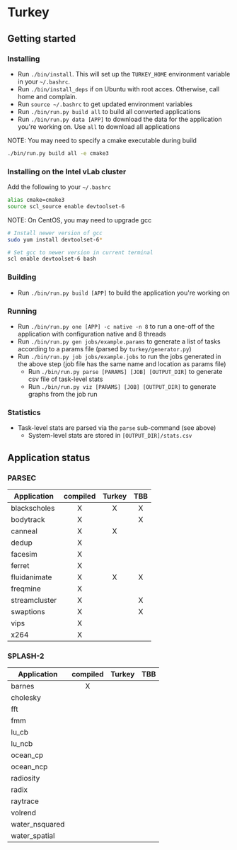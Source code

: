 # Turkey

## Getting started

### Installing
- Run ```./bin/install```. This will set up the ```TURKEY_HOME``` environment variable in your ```~/.bashrc```.
- Run ```./bin/install_deps``` if on Ubuntu with root acces. Otherwise, call home and complain.
- Run ```source ~/.bashrc``` to get updated environment variables
- Run ```./bin/run.py build all``` to build all converted applications
- Run ```./bin/run.py data [APP]``` to download the data for the application you're working on. Use ```all``` to download all applications

NOTE: You may need to specify a cmake executable during build
```bash
./bin/run.py build all -e cmake3
```

### Installing on the Intel vLab cluster
Add the following to your ```~/.bashrc```
```bash
alias cmake=cmake3
source scl_source enable devtoolset-6
```

NOTE: On CentOS, you may need to upgrade gcc
```bash
# Install newer version of gcc
sudo yum install devtoolset-6*

# Set gcc to newer version in current terminal
scl enable devtoolset-6 bash
```

### Building
- Run ```./bin/run.py build [APP]``` to build the application you're working on

### Running
  - Run ```./bin/run.py one [APP] -c native -n 8``` to run a one-off of the application with configuration native and 8 threads
  - Run ```./bin/run.py gen jobs/example.params``` to generate a list of tasks according to a params file (parsed by ```turkey/generator.py```)
- Run ```./bin/run.py job jobs/example.jobs``` to run the jobs generated in the above step (job file has the same name and location as params file)
  - Run ```./bin/run.py parse [PARAMS] [JOB] [OUTPUT_DIR]``` to generate csv file of task-level stats
  - Run ```./bin/run.py viz [PARAMS] [JOB] [OUTPUT_DIR]``` to generate graphs from the job run

### Statistics
- Task-level stats are parsed via the ```parse``` sub-command (see above)
  - System-level stats are stored in ```[OUTPUT_DIR]/stats.csv```

## Application status
### PARSEC
  | Application     | compiled        | Turkey          | TBB             |
  | --------------- | :-------------: | :-------------: | :-------------: |
  | blackscholes    | X               | X               | X               |
  | bodytrack       | X               |                 | X               |
  | canneal         | X               | X               |                 |
  | dedup           | X               |                 |                 |
  | facesim         | X               |                 |                 |
  | ferret          | X               |                 |                 |
  | fluidanimate    | X               | X               | X               |
  | freqmine        | X               |                 |                 |
  | streamcluster   | X               |                 | X               |
  | swaptions       | X               |                 | X               |
  | vips            | X               |                 |                 |
  | x264            | X               |                 |                 |

### SPLASH-2
  | Application     | compiled        | Turkey          | TBB             |
  | --------------- | :-------------: | :-------------: | :-------------: |
  | barnes          | X               |                 |                 |
  | cholesky        |                 |                 |                 |
  | fft             |                 |                 |                 |
  | fmm             |                 |                 |                 |
  | lu_cb           |                 |                 |                 |
  | lu_ncb          |                 |                 |                 |
  | ocean_cp        |                 |                 |                 |
  | ocean_ncp       |                 |                 |                 |
  | radiosity       |                 |                 |                 |
  | radix           |                 |                 |                 |
  | raytrace        |                 |                 |                 |
  | volrend         |                 |                 |                 |
  | water_nsquared  |                 |                 |                 |
  | water_spatial   |                 |                 |                 |

